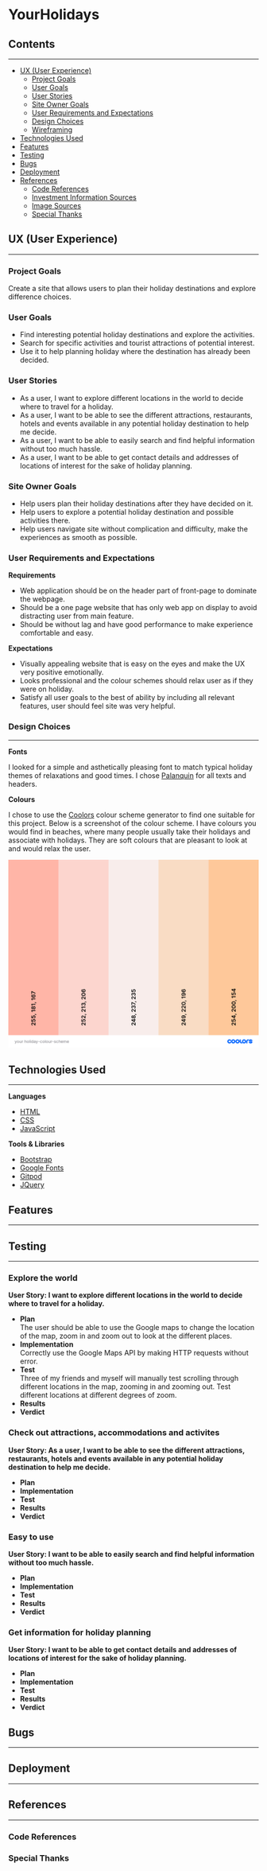 # YourHolidays 

## Contents 
---
  * [UX (User Experience)](#ux--user-experience-)
    + [Project Goals](#project-goals)
    + [User Goals](#user-goals)
    + [User Stories](#user-stories)
    + [Site Owner Goals](#site-owner-goals)
    + [User Requirements and Expectations](#user-requirements-and-expectations)
    + [Design Choices](#design-choices)
    + [Wireframing](#wireframing)
  * [Technologies Used](#technologies-used)
  * [Features](#features)
  * [Testing](#testing)
  * [Bugs](#bugs)
  * [Deployment](#deployment)
  * [References](#references)
    + [Code References](#code-references)
    + [Investment Information Sources](#investment-information-sources)
    + [Image Sources](#image-sources)
    + [Special Thanks](#special-thanks)

 ## UX (User Experience) 
 ---
 ### Project Goals 
 Create a site that allows users to plan their holiday destinations and explore difference choices.

 ### User Goals 
* Find interesting potential holiday destinations and explore the activities.
* Search for specific activities and tourist attractions of potential interest.
* Use it to help planning holiday where the destination has already been decided.

### User Stories 
* As a user, I want to explore different locations in the world to decide where to travel for a holiday.
* As a user, I want to be able to see the different attractions, restaurants, hotels and events available in any potential holiday destination to help me decide.
* As a user, I want to be able to easily search and find helpful information without too much hassle.
* As a user, I want to be able to get contact details and addresses of locations of interest for the sake of holiday planning. 

### Site Owner Goals
* Help users plan their holiday destinations after they have decided on it.
* Help users to explore a potential holiday destination and possible activities there.
* Help users navigate site without complication and difficulty, make the experiences as smooth as possible.

### User Requirements and Expectations 
**Requirements**
* Web application should be on the header part of front-page to dominate the webpage.
* Should be a one page website that has only web app on display to avoid distracting user from main feature.
* Should be without lag and have good performance to make experience comfortable and easy.

**Expectations**
* Visually appealing website that is easy on the eyes and make the UX very positive emotionally.
* Looks professional and the colour schemes should relax user as if they were on holiday.
* Satisfy all user goals to the best of ability by including all relevant features, user should feel site was very helpful.

### Design Choices 
---
**Fonts**

I looked for a simple and asthetically pleasing font to match typical holiday themes of relaxations and good times. I chose [Palanquin](https://fonts.google.com/specimen/Palanquin?category=Sans+Serif&sort=popularity&query=pa#standard-styles) for all texts and headers. 

**Colours**

I chose to use the [Coolors](https://coolors.co/ffb5a7-fcd5ce-f8edeb-f9dcc4-fec89a) colour scheme generator to find one suitable for this project. Below is a screenshot of the colour scheme. I have colours you would find in beaches, where many people usually take their holidays and associate with holidays. They are soft colours that are pleasant to look at and would relax the user.

![Color Scheme](wireframes/your-holiday-colour-scheme.png)


## Technologies Used 
---
**Languages**

* [HTML](https://developer.mozilla.org/en-US/docs/Web/HTML)
* [CSS](https://developer.mozilla.org/en-US/docs/Web/CSS)
* [JavaScript](https://en.wikipedia.org/wiki/JavaScript)

**Tools & Libraries**

* [Bootstrap](https://getbootstrap.com/)
* [Google Fonts](https://fonts.google.com/)
* [Gitpod](https://gitpod.io/workspaces/)
* [JQuery](https://jquery.com/) 

## Features 
---

## Testing 
---

### Explore the world
**User Story: I want to explore different locations in the world to decide where to travel for a holiday.**
* **Plan**<br>The user should be able to use the Google maps to change the location of the map, zoom in and zoom out to look at the different places. 
* **Implementation**<br>Correctly use the Google Maps API by making HTTP requests without error.
* **Test**<br>Three of my friends and myself will manually test scrolling through different locations in the map, zooming in and zooming out. Test different locations at different degrees of zoom. 
* **Results**<br>
* **Verdict**<br>

### Check out attractions, accommodations and activites
**User Story: As a user, I want to be able to see the different attractions, restaurants, hotels and events available in any potential holiday destination to help me decide.**
* **Plan**<br>
* **Implementation**<br>
* **Test**<br>
* **Results**<br>
* **Verdict**<br>

### Easy to use 
**User Story: I want to be able to easily search and find helpful information without too much hassle.**
* **Plan**<br>
* **Implementation**<br>
* **Test**<br>
* **Results**<br>
* **Verdict**<br>

### Get information for holiday planning
**User Story: I want to be able to get contact details and addresses of locations of interest for the sake of holiday planning.**
* **Plan**<br>
* **Implementation**<br>
* **Test**<br>
* **Results**<br>
* **Verdict**<br>

## Bugs 
---

## Deployment 
---

## References 
---
### Code References 

### Special Thanks 

